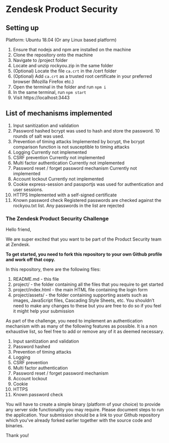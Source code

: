 # Zendesk Product Security
## Setting up
Platform: Ubuntu 18.04 (Or any Linux based platform)
1. Ensure that nodejs and npm are installed on the machine 
2. Clone the repository onto the machine
3. Navigate to /project folder
4. Locate and unzip rockyou.zip in the same folder
5. (Optional) Locate the file `ca.crt` in the /cert folder
6. (Optional) Add `ca.crt` as a trusted root certificate in your preferred browser (Mozilla Firefox etc.)
6. Open the terminal in the folder and run `npm i`
7. In the same terminal, run `npm start`
8. Visit https://localhost:3443 

## List of mechanisms implemented
1. Input sanitization and validation 
2. Password hashed
bcrypt was used to hash and store the password. 10 rounds of salt was used.
3. Prevention of timing attacks
Implemented by bcrypt, the bcrypt comparison function is not susceptible to timing attacks
4. Logging
Currently not implemented
5. CSRF prevention
Currently not implemented
6. Multi factor authentication
Currently not implemented
7. Password reset / forget password mechanism
Currently not implemented
8. Account lockout
Currently not implemented
9. Cookie
express-session and passportjs was used for authentication and user sessions.
10. HTTPS
Implemented with a self-signed certificate
11. Known password check
Registered passwords are checked against the rockyou.txt list. Any passwords in the list are rejected





### The Zendesk Product Security Challenge

Hello friend,

We are super excited that you want to be part of the Product Security team at Zendesk.

**To get started, you need to fork this repository to your own Github profile and work off that copy.**

In this repository, there are the following files:
1. README.md - this file
2. project/ - the folder containing all the files that you require to get started
3. project/index.html - the main HTML file containing the login form
4. project/assets/ - the folder containing supporting assets such as images, JavaScript files, Cascading Style Sheets, etc. You shouldn’t need to make any changes to these but you are free to do so if you feel it might help your submission

As part of the challenge, you need to implement an authentication mechanism with as many of the following features as possible. It is a non exhaustive list, so feel free to add or remove any of it as deemed necessary.

1. Input sanitization and validation
2. Password hashed
3. Prevention of timing attacks
4. Logging
5. CSRF prevention
6. Multi factor authentication
7. Password reset / forget password mechanism
8. Account lockout
9. Cookie
10. HTTPS
11. Known password check

You will have to create a simple binary (platform of your choice) to provide any server side functionality you may require. Please document steps to run the application. Your submission should be a link to your Github repository which you've already forked earlier together with the source code and binaries.

Thank you!
